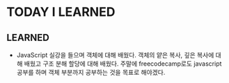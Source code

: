 # TODAY I LEARNED

## LEARNED

- JavaScript
  실강을 들으며 객체에 대해 배웠다. 객체의 얕은 복사, 깊은 복사에 대해 배웠고 구조 분해 할당에 대해 배웠다.
  주말에 freecodecamp로도 javascript 공부를 하며 객체 부분까지 공부하는 것을 목표로 해야겠다.
